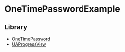 # OneTimePasswordExample

## Library
- [OneTimePassword](https://github.com/mattrubin/OneTimePassword)
- [UAProgressView](https://github.com/UrbanApps/UAProgressView)
